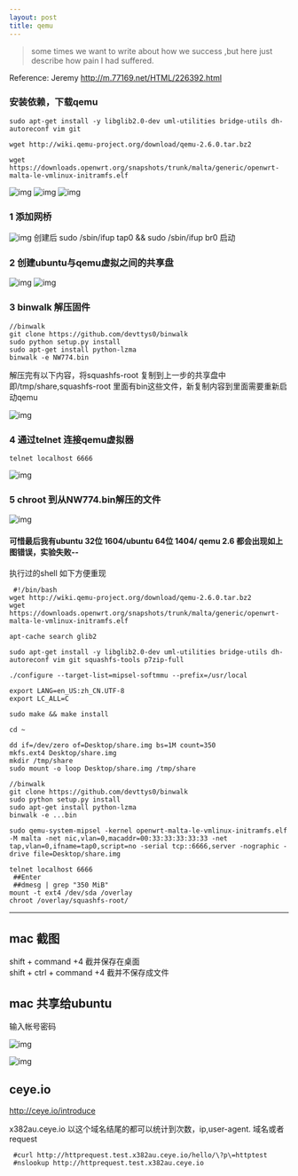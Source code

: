 ```yaml
---
layout: post
title: qemu 
---
```



>some times we want to write about how we success ,but here just describe how pain I had suffered.

Reference: Jeremy <http://m.77169.net/HTML/226392.html>

### 安装依赖，下载qemu 

```
sudo apt-get install -y libglib2.0-dev uml-utilities bridge-utils dh-autoreconf vim git

wget http://wiki.qemu-project.org/download/qemu-2.6.0.tar.bz2 

wget https://downloads.openwrt.org/snapshots/trunk/malta/generic/openwrt-malta-le-vmlinux-initramfs.elf

```

![img](http://{{site.host}}/img/qemu_0.png)
![img](http://{{site.host}}/img/qemu_1.png)
![img](http://{{site.host}}/img/qemu_2.png)



###  1 添加网桥
![img](http://{{site.host}}/img/qemu_5.png)
创建后 sudo /sbin/ifup tap0 && sudo /sbin/ifup br0  启动

### 2 创建ubuntu与qemu虚拟之间的共享盘
![img](http://{{site.host}}/img/qemu_7.png)
![img](http://{{site.host}}/img/qemu_6.png)

### 3 binwalk 解压固件

```
//binwalk
git clone https://github.com/devttys0/binwalk
sudo python setup.py install
sudo apt-get install python-lzma
binwalk -e NW774.bin
```

解压完有以下内容，将squashfs-root 复制到上一步的共享盘中即/tmp/share,squashfs-root 里面有bin这些文件，新复制内容到里面需要重新启动qemu

![img](http://{{site.host}}/img/qemu_10.png)

### 4 通过telnet 连接qemu虚拟器

`telnet localhost 6666`

![img](http://{{site.host}}/img/qemu_8.png)

### 5 chroot 到从NW774.bin解压的文件
![img](http://{{site.host}}/img/qemu_9.png)

#### 可惜最后我有ubuntu 32位 1604/ubuntu 64位 1404/ qemu 2.6 都会出现如上图错误，实验失败--


执行过的shell 如下方便重现

```
 #!/bin/bash
wget http://wiki.qemu-project.org/download/qemu-2.6.0.tar.bz2
wget https://downloads.openwrt.org/snapshots/trunk/malta/generic/openwrt-malta-le-vmlinux-initramfs.elf

apt-cache search glib2

sudo apt-get install -y libglib2.0-dev uml-utilities bridge-utils dh-autoreconf vim git squashfs-tools p7zip-full

./configure --target-list=mipsel-softmmu --prefix=/usr/local

export LANG=en_US:zh_CN.UTF-8
export LC_ALL=C

sudo make && make install

cd ~

dd if=/dev/zero of=Desktop/share.img bs=1M count=350
mkfs.ext4 Desktop/share.img
mkdir /tmp/share
sudo mount -o loop Desktop/share.img /tmp/share

//binwalk
git clone https://github.com/devttys0/binwalk
sudo python setup.py install
sudo apt-get install python-lzma
binwalk -e ...bin

sudo qemu-system-mipsel -kernel openwrt-malta-le-vmlinux-initramfs.elf -M malta -net nic,vlan=0,macaddr=00:33:33:33:33:33 -net tap,vlan=0,ifname=tap0,script=no -serial tcp::6666,server -nographic -drive file=Desktop/share.img

telnet localhost 6666
 ##Enter
 ##dmesg | grep "350 MiB"
mount -t ext4 /dev/sda /overlay
chroot /overlay/squashfs-root/
```

--- 

## mac 截图

shift + command +4   截并保存在桌面   
shift + ctrl + command +4 截并不保存成文件

## mac 共享给ubuntu

输入帐号密码

![img](http://{{site.host}}/img/qemu_3.png)

![img](http://{{site.host}}/img/qemu_4.png)

## ceye.io
<http://ceye.io/introduce>

x382au.ceye.io  以这个域名结尾的都可以统计到次数，ip,user-agent.
域名或者request

```
 #curl http://httprequest.test.x382au.ceye.io/hello/\?p\=httptest
 #nslookup http://httprequest.test.x382au.ceye.io
```
 

